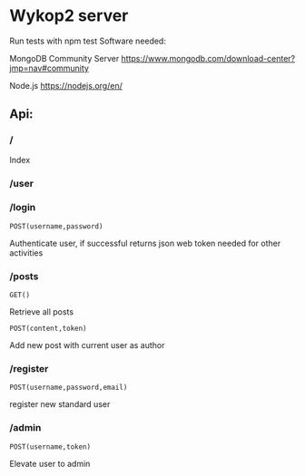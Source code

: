 ﻿# Wykop2 server


Run tests with npm test
Software needed:

MongoDB Community Server https://www.mongodb.com/download-center?jmp=nav#community

Node.js https://nodejs.org/en/


## Api:


### /

Index

### /user


### /login

    POST(username,password) 
    
Authenticate user, if successful returns json web token needed for other activities


### /posts

    GET()
    
Retrieve all posts 


    POST(content,token) 
Add new post with current user as author

### /register

    POST(username,password,email)
    
register new standard user

### /admin

    POST(username,token)
    
Elevate user to admin